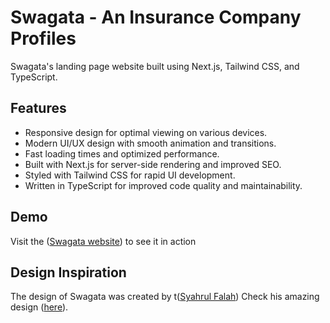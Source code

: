 # Swagata - An Insurance Company Profiles

Swagata's landing page website built using Next.js, Tailwind CSS, and TypeScript.

## Features

- Responsive design for optimal viewing on various devices.
- Modern UI/UX design with smooth animation and transitions.
- Fast loading times and optimized performance.
- Built with Next.js for server-side rendering and improved SEO.
- Styled with Tailwind CSS for rapid UI development.
- Written in TypeScript for improved code quality and maintainability.

## Demo

Visit the ([Swagata website](https://swagata-8pmbxxc2d-akhmad-alis-projects.vercel.app/)) to see it in action

## Design Inspiration

The design of Swagata was created by t([Syahrul Falah](https://dribbble.com/syahrulfalah))
Check his amazing design ([here](https://dribbble.com/shots/19846328-Swagata-Insurance-Company-Website-Design)).
